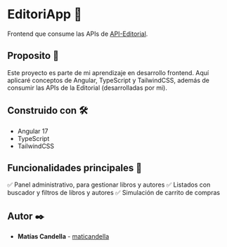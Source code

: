 # EditoriApp 📖

Frontend que consume las APIs de [API-Editorial](https://github.com/maticandella/Editorial-API).

## Proposito 🚀

Este proyecto es parte de mi aprendizaje en desarrollo frontend. Aquí aplicaré conceptos de Angular, TypeScript y TailwindCSS, además de consumir las APIs de la Editorial (desarrolladas por mi).

## Construido con 🛠️

* Angular 17
* TypeScript
* TailwindCSS

## Funcionalidades principales 📌
✅ Panel administrativo, para gestionar libros y autores
✅ Listados con buscador y filtros de libros y autores
✅ Simulación de carrito de compras

## Autor ✒️

* **Matías Candella** - [maticandella](https://github.com/maticandella)

